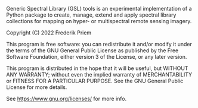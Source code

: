 Generic Spectral Library (GSL) tools is an experimental implementation of a Python package to create, manage, extend and apply spectral library collections for mapping on hyper- or multispectral remote sensing imagery.

Copyright (C) 2022  Frederik Priem

This program is free software: you can redistribute it and/or modify
it under the terms of the GNU General Public License as published by
the Free Software Foundation, either version 3 of the License, or
any later version.

This program is distributed in the hope that it will be useful,
but WITHOUT ANY WARRANTY; without even the implied warranty of
MERCHANTABILITY or FITNESS FOR A PARTICULAR PURPOSE. See the
GNU General Public License for more details.

See <https://www.gnu.org/licenses/> for more info.
